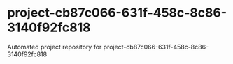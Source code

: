 # project-cb87c066-631f-458c-8c86-3140f92fc818
Automated project repository for project-cb87c066-631f-458c-8c86-3140f92fc818
